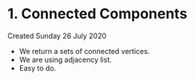 # 1. Connected Components
Created Sunday 26 July 2020


* We return a sets of connected vertices.
* We are using adjacency list.
* Easy to do.


